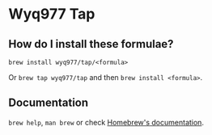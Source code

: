 # Wyq977 Tap

## How do I install these formulae?

`brew install wyq977/tap/<formula>`

Or `brew tap wyq977/tap` and then `brew install <formula>`.

## Documentation

`brew help`, `man brew` or check [Homebrew's documentation](https://docs.brew.sh).
